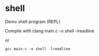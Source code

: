 # shell
Demo shell program (REPL)

Compile with
    clang main.c -o shell -lreadline

or

    gcc main.c -o shell -lreadline